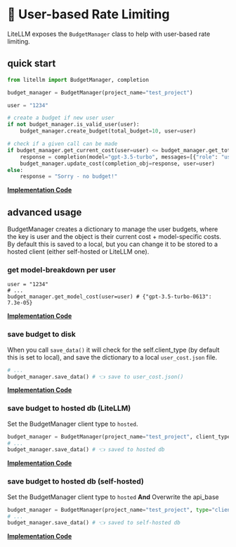 # 💸 User-based Rate Limiting

LiteLLM exposes the `BudgetManager` class to help with user-based rate limiting. 

## quick start

```python
from litellm import BudgetManager, completion 

budget_manager = BudgetManager(project_name="test_project")

user = "1234"

# create a budget if new user user
if not budget_manager.is_valid_user(user):
    budget_manager.create_budget(total_budget=10, user=user)

# check if a given call can be made
if budget_manager.get_current_cost(user=user) <= budget_manager.get_total_budget(user):
    response = completion(model="gpt-3.5-turbo", messages=[{"role": "user", "content": "Hey, how's it going?"}])
    budget_manager.update_cost(completion_obj=response, user=user)
else:
    response = "Sorry - no budget!"
```

[**Implementation Code**](https://github.com/BerriAI/litellm/blob/main/litellm/budget_manager.py)

## advanced usage

BudgetManager creates a dictionary to manage the user budgets, where the key is user and the object is their current cost + model-specific costs. By default this is saved to a local, but you can change it to be stored to a hosted client (either self-hosted or LiteLLM one).

### get model-breakdown per user 

```
user = "1234"
# ...
budget_manager.get_model_cost(user=user) # {"gpt-3.5-turbo-0613": 7.3e-05}
```

[**Implementation Code**](https://github.com/BerriAI/litellm/blob/817798c692207569a17c26186d10541aa83f04e7/litellm/budget_manager.py#L71)

### save budget to disk

When you call `save_data()` it will check for the self.client_type (by default this is set to local), and save the dictionary to a local `user_cost.json` file. 

```python
# ...
budget_manager.save_data() # 👈 save to user_cost.json()
```

[**Implementation Code**](https://github.com/BerriAI/litellm/blob/817798c692207569a17c26186d10541aa83f04e7/litellm/budget_manager.py#L83)

### save budget to hosted db (LiteLLM)

Set the BudgetManager client type to `hosted`.
```python
budget_manager = BudgetManager(project_name="test_project", client_type="hosted")
# ...
budget_manager.save_data() # 👈 saved to hosted db 
```

[**Implementation Code**](https://github.com/BerriAI/litellm/blob/817798c692207569a17c26186d10541aa83f04e7/litellm/budget_manager.py#L11)

### save budget to hosted db (self-hosted)

Set the BudgetManager client type to `hosted` **And** Overwrite the api_base
```python
budget_manager = BudgetManager(project_name="test_project", type="client", api_base="your_custom_api")
# ...
budget_manager.save_data() # 👈 saved to self-hosted db 
```

[**Implementation Code**](https://github.com/BerriAI/litellm/blob/817798c692207569a17c26186d10541aa83f04e7/litellm/budget_manager.py#L11)